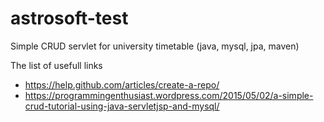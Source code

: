 # astrosoft-test
Simple CRUD servlet for university timetable (java, mysql, jpa, maven)

The list of usefull links
- https://help.github.com/articles/create-a-repo/
- https://programmingenthusiast.wordpress.com/2015/05/02/a-simple-crud-tutorial-using-java-servletjsp-and-mysql/

